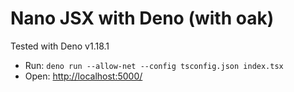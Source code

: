 # Nano JSX with Deno (with oak)

Tested with Deno v1.18.1

- Run: `deno run --allow-net --config tsconfig.json index.tsx`
- Open: [http://localhost:5000/](http://localhost:5000/)
